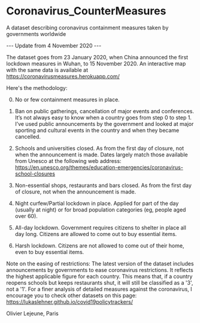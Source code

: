 # Coronavirus_CounterMeasures
A dataset describing coronavirus containment measures taken by governments worldwide

--- Update from 4 November 2020 ---

The dataset goes from 23 January 2020, when China announced the first lockdown measures in Wuhan, to 15 November 2020. An interactive map with the same data is available at https://coronavirusmeasures.herokuapp.com/

Here's the methodology:

0. No or few containment measures in place.

1. Ban on public gatherings, cancellation of major events and conferences. It’s not always easy to know when a country goes from step 0 to step 1. I’ve used public announcements by the government and looked at major sporting and cultural events in the country and when they became cancelled.

2. Schools and universities closed. As from the first day of closure, not when the announcement is made. Dates largely match those available from Unesco at the following web address: https://en.unesco.org/themes/education-emergencies/coronavirus-school-closures

3. Non-essential shops, restaurants and bars closed. As from the first day of closure, not when the announcement is made.

4. Night curfew/Partial lockdown in place. Applied for part of the day (usually at night) or for broad population categories (eg, people aged over 60).

5. All-day lockdown. Government requires citizens to shelter in place all day long. Citizens are allowed to come out to buy essential items.

6. Harsh lockdown. Citizens are not allowed to come out of their home, even to buy essential items.

Note on the easing of restrictions:
The latest version of the dataset includes announcements by governments to ease coronavirus restrictions. It reflects the highest applicable figure for each country. This means that, if a country reopens schools but keeps restaurants shut, it will still be classified as a '3', not a '1'. For a finer analysis of detailed measures against the coronavirus, I encourage you to check other datasets on this page: https://lukaslehner.github.io/covid19policytrackers/

Olivier Lejeune, Paris
